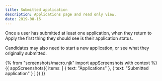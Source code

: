 ```yaml
---
title: Submitted application
description: Applications page and read only view.
date: 2019-08-16
---
```

Once a user has submitted at least one application, when they return to Apply the first thing they should see is their application status.

Candidates may also need to start a new application, or see what they originally submitted.

{% from "screenshots/macro.njk" import appScreenshots with context %}
{{ appScreenshots({
  items: [
    { text: "Applications" },
    { text: "Submitted application" }
  ]
}) }}
